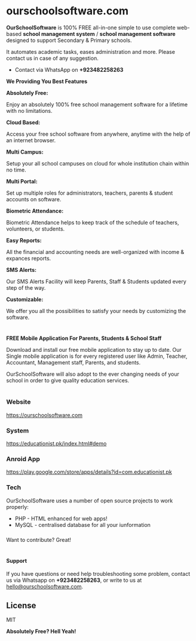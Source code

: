 # ourschoolsoftware.com

**OurSchoolSoftware** is 100% FREE all-in-one simple to use complete web-based **school management system** / **school management software**  designed to support Secondary & Primary schools.

It automates academic tasks, eases administration and more. Please contact us in case of 
any suggestion.

  - Contact via WhatsApp on **+923482258263**
  

 **We Providing You Best Features**


 **Absolutely Free:** 

Enjoy an absolutely 100% free school management software for a lifetime with no limitations.

**Cloud Based:**

Access your free school software from anywhere, anytime with the help of an internet browser.

**Multi Campus:**

Setup your all school campuses on cloud for whole institution chain within no time.

**Multi Portal:**

Set up multiple roles for administrators, teachers, parents & student accounts on software.

**Biometric Attendance:**

Biometric Attendance helps to keep track of the schedule of teachers, volunteers, or students.

**Easy Reports:**

All the financial and accounting needs are well-organized with income & expances reports.

**SMS Alerts:**

Our SMS Alerts Facility will keep Parents, Staff & Students updated every step of the way.

**Customizable:**

We offer you all the possibilities to satisfy your needs by customizing the software.
  
  #
  
**FREE Mobile Application For Parents, Students & School Staff**

Download and install our free mobile application to stay up to date. Our Single mobile application is for every registered user like Admin, Teacher, Accountant, Management staff, Parents, and students.
  
  OurSchoolSoftware will also adopt to the ever changing needs of your school in order to give quality education services.
  
#

### Website
https://ourschoolsoftware.com
### System
https://educationist.pk/index.html#demo
### Anroid App
https://play.google.com/store/apps/details?id=com.educationist.pk

### Tech

OurSchoolSoftware uses a number of open source projects to work properly:

* PHP - HTML enhanced for web apps!
* MySQL - centralised database for all your iunformation

###
###


###
###


Want to contribute? Great!
#


#### Support

If you have questions or need help troubleshooting some problem, contact us 
via Whatsapp on **+923482258263**, or write to us 
at [hello@ourschoolsoftware.com](mailto:hello@ourschoolsoftware.com).


License
----

MIT


**Absolutely Free? Hell Yeah!**
